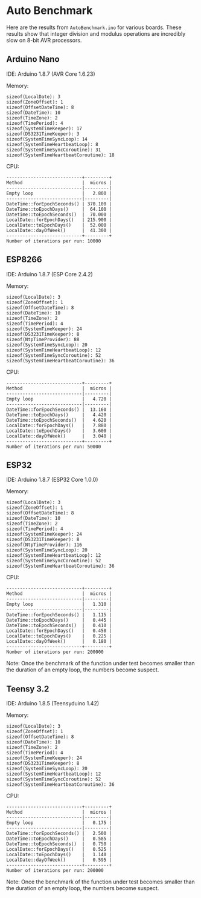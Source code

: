 # Auto Benchmark

Here are the results from `AutoBenchmark.ino` for various boards.
These results show that integer division and modulus operations are incredibly
slow on 8-bit AVR processors.

## Arduino Nano

IDE: Arduino 1.8.7 (AVR Core 1.6.23)

Memory:

```
sizeof(LocalDate): 3
sizeof(ZoneOffset): 1
sizeof(OffsetDateTime): 8
sizeof(DateTime): 10
sizeof(TimeZone): 2
sizeof(TimePeriod): 4
sizeof(SystemTimeKeeper): 17
sizeof(DS3231TimeKeeper): 3
sizeof(SystemTimeSyncLoop): 14
sizeof(SystemTimeHeartbeatLoop): 8
sizeof(SystemTimeSyncCoroutine): 31
sizeof(SystemTimeHeartbeatCoroutine): 18
```

CPU:

```
----------------------------+---------+
Method                      |  micros |
----------------------------|---------|
Empty loop                  |   2.800 |
----------------------------|---------|
DateTime::forEpochSeconds() | 370.100 |
DateTime::toEpochDays()     |  64.100 |
Datetime::toEpochSeconds()  |  70.000 |
LocalDate::forEpochDays()   | 215.900 |
LocalDate::toEpochDays()    |  52.000 |
LocalDate::dayOfWeek()      |  41.300 |
----------------------------+---------+
Number of iterations per run: 10000
```

## ESP8266

IDE: Arduino 1.8.7 (ESP Core 2.4.2)

Memory:
```
sizeof(LocalDate): 3
sizeof(ZoneOffset): 1
sizeof(OffsetDateTime): 8
sizeof(DateTime): 10
sizeof(TimeZone): 2
sizeof(TimePeriod): 4
sizeof(SystemTimeKeeper): 24
sizeof(DS3231TimeKeeper): 8
sizeof(NtpTimeProvider): 88
sizeof(SystemTimeSyncLoop): 20
sizeof(SystemTimeHeartbeatLoop): 12
sizeof(SystemTimeSyncCoroutine): 52
sizeof(SystemTimeHeartbeatCoroutine): 36
```

CPU:

```
----------------------------+---------+
Method                      |  micros |
----------------------------|---------|
Empty loop                  |   4.720 |
----------------------------|---------|
DateTime::forEpochSeconds() |  13.160 |
DateTime::toEpochDays()     |   4.420 |
DateTime::toEpochSeconds()  |   4.620 |
LocalDate::forEpochDays()   |   7.880 |
LocalDate::toEpochDays()    |   3.600 |
LocalDate::dayOfWeek()      |   3.040 |
----------------------------+---------+
Number of iterations per run: 50000
```

## ESP32

IDE: Arduino 1.8.7 (ESP32 Core 1.0.0)

Memory:

```
sizeof(LocalDate): 3
sizeof(ZoneOffset): 1
sizeof(OffsetDateTime): 8
sizeof(DateTime): 10
sizeof(TimeZone): 2
sizeof(TimePeriod): 4
sizeof(SystemTimeKeeper): 24
sizeof(DS3231TimeKeeper): 8
sizeof(NtpTimeProvider): 116
sizeof(SystemTimeSyncLoop): 20
sizeof(SystemTimeHeartbeatLoop): 12
sizeof(SystemTimeSyncCoroutine): 52
sizeof(SystemTimeHeartbeatCoroutine): 36
```

CPU:

```
----------------------------+---------+
Method                      |  micros |
----------------------------|---------|
Empty loop                  |   1.310 |
----------------------------|---------|
DateTime::forEpochSeconds() |   1.115 |
DateTime::toEpochDays()     |   0.445 |
DateTime::toEpochSeconds()  |   0.410 |
LocalDate::forEpochDays()   |   0.450 |
LocalDate::toEpochDays()    |   0.225 |
LocalDate::dayOfWeek()      |   0.180 |
----------------------------+---------+
Number of iterations per run: 200000
```

Note: Once the benchmark of the function under test becomes smaller than the
duration of an empty loop, the numbers become suspect.

## Teensy 3.2

IDE: Arduino 1.8.5 (Teensyduino 1.42)

Memory:

```
sizeof(LocalDate): 3
sizeof(ZoneOffset): 1
sizeof(OffsetDateTime): 8
sizeof(DateTime): 10
sizeof(TimeZone): 2
sizeof(TimePeriod): 4
sizeof(SystemTimeKeeper): 24
sizeof(DS3231TimeKeeper): 8
sizeof(SystemTimeSyncLoop): 20
sizeof(SystemTimeHeartbeatLoop): 12
sizeof(SystemTimeSyncCoroutine): 52
sizeof(SystemTimeHeartbeatCoroutine): 36
```

CPU:

```
----------------------------+---------+
Method                      |  micros |
----------------------------|---------|
Empty loop                  |   0.175 |
----------------------------|---------|
DateTime::forEpochSeconds() |   2.500 |
DateTime::toEpochDays()     |   0.585 |
DateTime::toEpochSeconds()  |   0.750 |
LocalDate::forEpochDays()   |   0.525 |
LocalDate::toEpochDays()    |   1.140 |
LocalDate::dayOfWeek()      |   0.595 |
----------------------------+---------+
Number of iterations per run: 200000
```

Note: Once the benchmark of the function under test becomes smaller than the
duration of an empty loop, the numbers become suspect.
